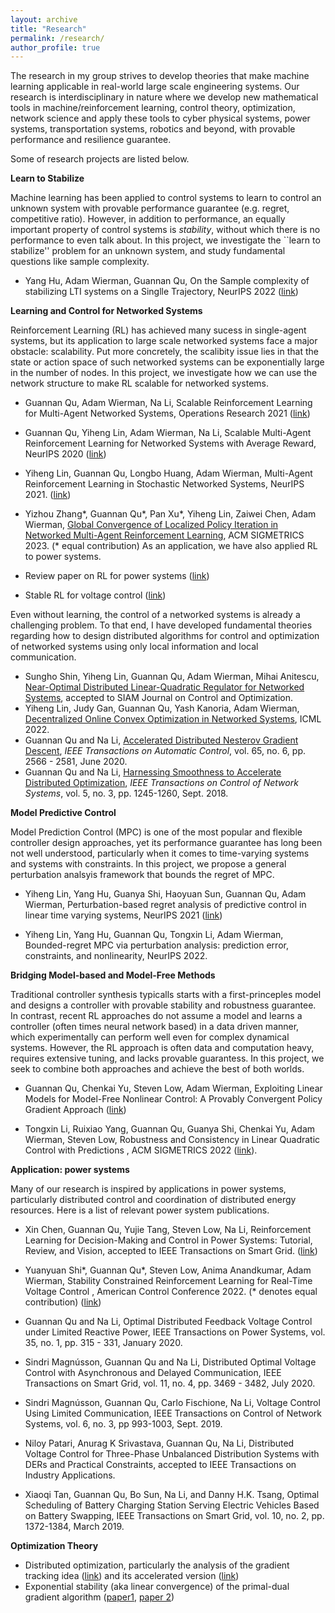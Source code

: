 ```yaml
---
layout: archive
title: "Research"
permalink: /research/
author_profile: true
---
```

The research in my group strives to develop theories that make machine learning applicable in real-world large scale engineering systems. Our research is interdisciplinary in nature where we develop new mathematical tools in machine/reinforcement learning, control theory, optimization, network science and apply these tools to cyber physical systems, power systems, transportation systems, robotics and beyond, with provable performance and resilience guarantee. 

Some of research projects are listed below. 

**Learn to Stabilize** 

Machine learning has been applied to control systems to learn to control an unknown system with provable performance guarantee (e.g. regret, competitive ratio). However, in addition to performance, an equally important property of control systems is *stability*, without which there is no performance to even talk about. In this project, we investigate the ``learn to stabilize'' problem for an unknown system, and study fundamental questions like sample complexity. 

- Yang Hu, Adam Wierman, Guannan Qu, On the Sample complexity of stabilizing LTI systems on a Singlle Trajectory, NeurIPS 2022 ([link](https://arxiv.org/abs/2202.07187))

**Learning and Control for Networked Systems**

Reinforcement Learning (RL) has achieved many sucess in single-agent systems, but its application to large scale networked systems face a major obstacle: scalability. Put more concretely, the scalibity issue lies in that the state or action space of such networked systems can be exponentially large in the number of nodes. In this project, we investigate how we can use the network structure to make RL scalable for networked systems. 

- Guannan Qu, Adam Wierman, Na Li, Scalable Reinforcement Learning for Multi-Agent Networked Systems, Operations Research 2021 ([link](https://arxiv.org/abs/1912.02906))
- Guannan Qu, Yiheng Lin, Adam Wierman, Na Li, Scalable Multi-Agent Reinforcement Learning for Networked Systems with Average Reward, NeurIPS 2020 ([link](https://proceedings.neurips.cc//paper/2020/file/168efc366c449fab9c2843e9b54e2a18-Paper.pdf))
- Yiheng Lin, Guannan Qu, Longbo Huang, Adam Wierman, Multi-Agent Reinforcement Learning in Stochastic Networked Systems, NeurIPS 2021. ([link](https://arxiv.org/abs/2006.06555))
- Yizhou Zhang\*, Guannan Qu\*, Pan Xu\*, Yiheng Lin, Zaiwei Chen, Adam Wierman, [Global Convergence of Localized Policy Iteration in Networked Multi-Agent Reinforcement Learning](https://arxiv.org/abs/2211.17116), ACM SIGMETRICS 2023. (\* equal contribution)
As an application, we have also applied RL to power systems. 

- Review paper on RL for power systems ([link](https://arxiv.org/abs/2102.01168))
- Stable RL for voltage control ([link](https://arxiv.org/abs/2109.14854))

Even without learning, the control of a networked systems is already a challenging problem. To that end, I have developed fundamental theories regarding how to design distributed algorithms for control and optimization of networked systems using only local information and local communication. 

- Sungho Shin, Yiheng Lin, Guannan Qu, Adam Wierman, Mihai Anitescu, [Near-Optimal Distributed Linear-Quadratic Regulator for Networked Systems](https://arxiv.org/pdf/2204.05551.pdf), accepted to SIAM Journal on Control and Optimization. 
- Yiheng Lin, Judy Gan, Guannan Qu, Yash Kanoria, Adam Wierman, [Decentralized Online Convex Optimization in Networked Systems](https://proceedings.mlr.press/v162/lin22c/lin22c.pdf), ICML 2022.
- Guannan Qu and Na Li, [Accelerated Distributed Nesterov Gradient Descent](https://arxiv.org/abs/1705.07176), *IEEE Transactions on Automatic Control*, vol. 65, no. 6, pp. 2566 - 2581, June 2020.
- Guannan Qu and Na Li, [Harnessing Smoothness to Accelerate Distributed Optimization](https://arxiv.org/abs/1605.07112), *IEEE Transactions on Control of Network Systems*, vol. 5, no. 3, pp. 1245-1260, Sept. 2018.


**Model Predictive Control**

Model Prediction Control (MPC) is one of the most popular and flexible controller design approaches, yet its performance guarantee has long been not well understood, particularly when it comes to time-varying systems and systems with constraints. In this project, we propose a general perturbation analsyis framework that bounds the regret of MPC.  

- Yiheng Lin, Yang Hu, Guanya Shi, Haoyuan Sun, Guannan Qu, Adam Wierman,
Perturbation-based regret analysis of predictive control in linear time varying systems, NeurIPS 2021 ([link](https://arxiv.org/pdf/2106.10497.pdf))

- Yiheng Lin, Yang Hu, Guannan Qu, Tongxin Li, Adam Wierman, Bounded-regret MPC via perturbation analysis: prediction error, constraints, and nonlinearity, NeurIPS 2022. 



**Bridging Model-based and Model-Free Methods**

Traditional controller synthesis typicalls starts with a first-princeples model and designs a controller with provable stability and robustness guarantee. In contrast, recent RL approaches do not assume a model and learns a controller (often times neural network based) in a data driven manner, which experimentally can perform well even for complex dynamical systems. However, the RL approach is often data and computation heavy, requires extensive tuning, and lacks provable guarantess. In this project, we seek to combine both approaches and achieve the best of both worlds. 

- Guannan Qu, Chenkai Yu, Steven Low, Adam Wierman, Exploiting Linear Models for Model-Free Nonlinear Control: A Provably Convergent Policy Gradient Approach ([link](https://arxiv.org/pdf/2006.07476))

- Tongxin Li, Ruixiao Yang, Guannan Qu, Guanya Shi, Chenkai Yu, Adam Wierman, Steven Low, Robustness and Consistency in Linear Quadratic Control with Predictions , ACM SIGMETRICS 2022 ([link](https://arxiv.org/pdf/2106.09659.pdf)).



**Application: power systems**

Many of our research is inspired by applications in power systems, particularly distributed control and coordination of distributed energy resources. Here is a list of relevant power system publications. 

- Xin Chen, Guannan Qu, Yujie Tang, Steven Low, Na Li, Reinforcement Learning for Decision-Making and Control in Power Systems: Tutorial, Review, and Vision, accepted to IEEE Transactions on Smart Grid. ([link](https://arxiv.org/abs/2102.01168))

- Yuanyuan Shi*, Guannan Qu*, Steven Low, Anima Anandkumar, Adam Wierman, Stability Constrained Reinforcement Learning for Real-Time Voltage Control , American Control Conference 2022. (* denotes equal contribution)
 ([link](https://arxiv.org/abs/2109.14854))
 
- Guannan Qu and Na Li, Optimal Distributed Feedback Voltage Control under Limited Reactive Power, IEEE Transactions on Power Systems, vol. 35, no. 1, pp. 315 - 331, January 2020.

- Sindri Magnússon, Guannan Qu and Na Li, Distributed Optimal Voltage Control with Asynchronous and Delayed Communication, IEEE Transactions on Smart Grid, vol. 11, no. 4, pp. 3469 - 3482, July 2020.

- Sindri Magnússon, Guannan Qu, Carlo Fischione, Na Li, Voltage Control Using Limited Communication, IEEE Transactions on Control of Network Systems, vol. 6, no. 3, pp 993-1003, Sept. 2019.

- Niloy Patari, Anurag K Srivastava, Guannan Qu, Na Li, Distributed Voltage Control for Three-Phase Unbalanced Distribution Systems with DERs and Practical Constraints, accepted to IEEE Transactions on Industry Applications.

- Xiaoqi Tan, Guannan Qu, Bo Sun, Na Li, and Danny H.K. Tsang, Optimal Scheduling of Battery Charging Station Serving Electric Vehicles Based on Battery Swapping, IEEE Transactions on Smart Grid, vol. 10, no. 2, pp. 1372-1384, March 2019.



**Optimization Theory**

  - Distributed optimization, particularly the analysis of the gradient tracking idea ([link](https://arxiv.org/pdf/1605.07112.pdf)) and its accelerated version ([link](https://arxiv.org/pdf/1705.07176.pdf))
  - Exponential stability (aka linear convergence) of the primal-dual gradient algorithm ([paper1](https://arxiv.org/pdf/1803.01825.pdf), [paper 2](https://arxiv.org/pdf/1903.09580.pdf))

